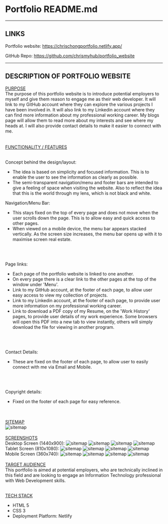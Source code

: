 # Portfolio README.md
---

 ## LINKS


 Portfolio website:
 https://chrischongportfolio.netlify.app/

 GitHub Repo:
 https://github.com/chrismyhub/portfolio_website


---

## DESCRIPTION OF PORTFOLIO WEBSITE
<u>PURPOSE</u>
<br>
The purpose of this portfolio website is to introduce potential employers to myself and give them reason to engage me as their web developer.  It will link to my GitHub account where they can explore the various projects I have been involved in.  It will also link to my Linkedin account where they can find more information about my professional working career.  My blogs page will allow them to read more about my interests and see where my heads at.  I will also provide contact details to make it easier to connect with me.  
<br>
<br>
<u>FUNCTIONALITY / FEATURES</u>
<br>
<br>

Concept behind the design/layout:
- The idea is based on simplicity and focused information.  This is to enable the user to see the information as clearly as possible. 
- The semi-transparent navigation/menu and footer bars are intended to give a feeling of space when visiting the website.  Also to reflect the idea that this is the world through my lens, which is not black and white.


Navigation/Menu Bar:
- This stays fixed on the top of every page and does not move when the user scrolls down the page.  This is to allow easy and quick access to other pages.
- When viewed on a mobile device, the menu bar appears stacked vertically.  As the screen size increases, the menu bar opens up with it to maximise screen real estate.
<br>
<br>

Page links:
- Each page of the portfolio website is linked to one another.
- On every page there is a clear link to the other pages at the top of the window under 'Menu'.
- Link to my GitHub account, at the footer of each page, to allow user easy access to view my collection of projects.
- Link to my Linkedin account, at the footer of each page, to provide user more information on my professional working career.
- Link to download a PDF copy of my Resume, on the 'Work History' pages, to provide user details of my work experience.  Some browsers will open this PDF into a new tab to view instantly, others will simply download the file for viewing in another program.
<br>
<br>

Contact Details:
- These are fixed on the footer of each page, to allow user to easily connect with me via Email and Mobile.
<br>
<br>

Copyright details:
- Fixed on the footer of each page for easy reference.

<br>
<br>
<u>SITEMAP</u>
<br>
<img src="sitemap.png" alt="sitemap" title="">
<br>
<br>
<u>SCREENSHOTS</u>
<br>
Desktop Screen (1440x900):
<img src="deskscreenshot_homepage.png" alt="sitemap" title="">
<img src="deskscreenshot_about.png" alt="sitemap" title="">
<img src="deskscreenshot_work.png" alt="sitemap" title="">
<img src="deskscreenshot_blog.png" alt="sitemap" title="">
<br>
Tablet Screen (810x1080):
<img src="tabscreenshot_homepage.png" alt="sitemap" title="">
<img src="tabscreenshot_about.png" alt="sitemap" title="">
<img src="tabscreenshot_work.png" alt="sitemap" title="">
<img src="tabscreenshot_blog.png" alt="sitemap" title="">
<br>
Mobile Screen (360x740):
<img src="mobscreenshot_homepage.png" alt="sitemap" title="">
<img src="mobscreenshot_about.png" alt="sitemap" title="">
<img src="mobscreenshot_work.png" alt="sitemap" title="">
<img src="mobscreenshot_blog.png" alt="sitemap" title="">
<br>
<br>
<u>TARGET AUDIENCE</u>
<br>
This portfolio is aimed at potential employers, who are technically inclined in this field and are looking to engage an Information Technology professional with Web Development skills.
<br>
<br>

<u>TECH STACK</u>
- HTML 5
- CSS 3
- Deployment Platform: Netlify





 